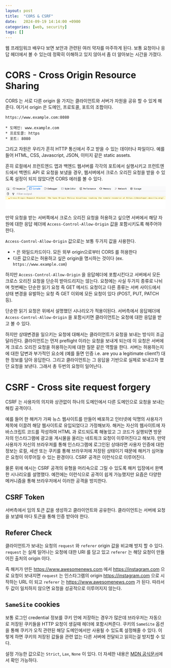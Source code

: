 ```yaml
---
layout: post
title:  "CORS & CSRF"
date:   2024-09-19 14:14:00 +0900
categories: [web, security]
tags: []
---
```

웹 프레임워크 배우다 보면 보안과 관련된 여러 약자를 마주하게 된다. 
보통 요청이나 응답 헤더에서 볼 수 있는데 정확히 이해하고 있지 않아서 좀 더 알아보는 시간을 가졌다.

# CORS - Cross Origin Resource Sharing
CORS 는 서로 다른 origin 을 가지는 클라이언트와 서버가 자원을 공유 할 수 있게 해준다.
여기서 origin 은 도메인, 프로토콜, 포트의 조합이다. 
```
https://www.example.com:8080

* 도메인: www.example.com
* 프로토콜: https
* 포트: 8080
```

그리고 자원은 우리가 흔히 HTTP 통신에서 주고 받을 수 있는 데이터나 파일이다. 예를 들어 HTML, CSS, Javascript, JSON, 이미지 같은 static assets.

흔히 로컬에서 프런트엔드 앱과 백엔드 웹서버를 각각의 포트에서 실행시키고 프런트엔드에서 백엔드 API 로 요청을 보냈을 경우, 웹서버에서 크로스 오리진 요청을 받을 수 있도록 설정이 되지 않았다면 CORS 에러를 볼 수 있다.

![CORS error message](/assets/images/cors-error.png)

만약 요청을 받는 서버쪽에서 크로스 오리진 요청을 허용하고 싶으면 서버에서 해당 자원에 대한 응답 헤더에 `Access-Control-Allow-Origin` 값을 포함시키도록 해주어야 한다.

`Access-Control-Allow-Origin` 값으로는 보통 두가지 값을 사용한다.
* `*` 은 와일드카드이다. 모든 외부 origin으로부터 CORS 를 허용한다
* 다른 값으로는 허용하고 싶은 origin을 명시하는 것이다 (ex. `https://www.example.com`)

하지만 `Access-Control-Allow-Origin` 을 응답헤더에 포함시킨다고 서버에서 모든 크로스 오리진 요청을 단순히 받아드리지는 않는다. 요청에는 사실 두가지 종류로 나뉘며 첫번째는 단순한 읽기 요청 즉 GET 메서드 요청이고 다른 종류는 서버 사이드에서 상태 변경을 유발하는 요청 즉 GET 이외에 모든 요청이 있다 (POST, PUT, PATCH 등). 

단순한 읽기 요청은 위에서 설명했던 시나리오가 적용이된다. 서버측에서 응답헤더에 `Access-Control-Allow-Origin` 을 포함시키면 클라이언트는 요청에 대한 응답을 받고 볼 수 있다.

하지만 상태변경을 일으키는 요청에 대해서는 클라이언트가 요청을 보내는 방식이 조금 달라진다. 클라이언트는 먼저 preflight 이라는 요청을 보내게 되는데 이 요청은 서버에게 크로스 오리진 요청을 허용하는지에 대한 질문 같은 역할을 한다. 서버는 허용하는지에 대한 답변과 부가적인 요소에 (예를 들면 인증 i.e. are you a legitimate client?) 대한 정보를 담아 응답한다. 그리고 클라이언트는 그 응답을 기반으로 실제로 보내고자 했던 요청을 보낸다. 그래서 총 두번의 요청이 일어난다.

# CSRF - Cross site request forgery
CSRF 는 사용자의 의지와 상관없이 하나의 도메인에서 다른 도메인으로 요청을 보내는 해킹 공격이다.

예를 들어 한 해커가 가짜 뉴스 웹사이트를 만들어 배포하고 인터넷에 익명의 사용자가 제목에 이끌려 해당 웹사이트로 유입되었다고 가정해보자. 해커는 자신의 웹사이트에 자바스크립트 코드를 작성하여 HTML 과 로드되도록 해놓았고 그 코드가 실행되면 방문자의 인스타그램에 광고용 게시물을 올리는 네트워크 요청이 이루어진다고 해보자. 만약 사용자가 자신의 브라우져를 통해 인스타그램에 로그인된 상태라면 사용자 인증에 대한 정보는 로컬, 세션 또는 쿠키를 통해 브라우저에 저장된 상태이기 때문에 해커가 심어놓은 요청이 이루어질 수 있는 환경이다. CSRF 공격은 이런식으로 이루어진다.

물론 위에 예시는 CSRF 공격의 유형을 머리속으로 그릴 수 있도록 해커 입장에서 완벽한 시나리오를 설명했다. 예전에는 이런식으로 공격이 쉽게 가능했지만 요즘은 다양한 메커니즘을 통해 브라우저에서 이러한 공격을 방지한다.

## CSRF Token
서버측에서 임의 토큰 값을 생성하고 클라이언트와 공유한다. 클라이언트는 서버에 요청을 보낼때 마다 토큰을 통해 인증 받아야 한다.

## Referer Check
클라이언트가 보내는 요청의 `request` 와 `referer` origin 값을 비교해 방지 할 수 있다.
`request` 는 실제 일어나는 요청에 대한 URI 를 담고 있고 `referer` 는 해당 요청이 만들어진 출처의 origin 이다.

즉 해커가 만든 https://www.awesomenews.com 에서 https://instagram.com 으로 요청이 보내지면 `request` 는 인스타그램의 origin https://instagram.com 으로 시작하는 URL 이 되고 `referer` 는 https://www.awesomenews.com 가 된다. 따라서 두 값이 일치하지 않으면 요청을 성공적으로 이루어지지 않는다.

## `SameSite` cookies
보통 로그인 credential 정보를 쿠키 안에 저장하는 경우가 많은데 브라우저는 자동으로 저장된 쿠키들을 HTTP 요청이 생길때 헤더에 포함시켜준다.
쿠키의 `SameSite` 옵션을 통해 쿠키가 오직 관련된 해당 도메인에서만 사용될 수 있도록 설정해줄 수 있다. 이렇게 하면 쿠키의 저장된 값들을 관련 없는
다른 서버에 전달되고 읽히는걸 방지할 수 있다.

설정 가능한 값으로는 `Strict`, `Lax`, `None` 이 있다. 더 자세한 내용은 [MDN 공식문서](https://developer.mozilla.org/en-US/docs/Web/Security/Practical_implementation_guides/CSRF_prevention)에서 확인 가능하다.

